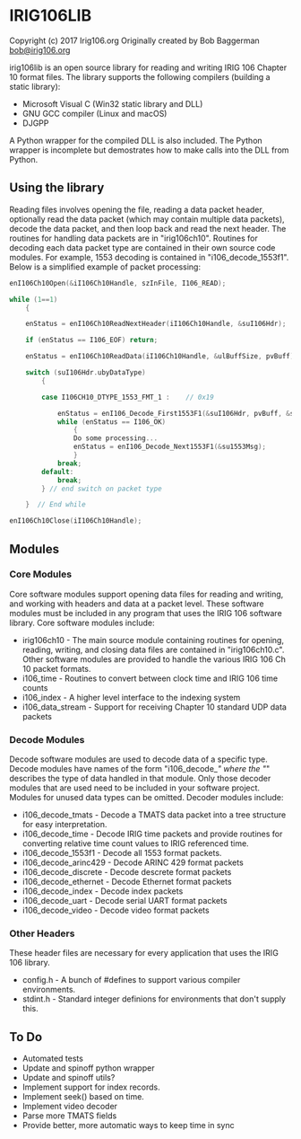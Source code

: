# IRIG106LIB

Copyright (c) 2017 Irig106.org
Originally created by Bob Baggerman <bob@irig106.org>

irig106lib is an open source library for reading and writing IRIG 106 
Chapter 10 format files. The library supports the following compilers (building
a static library):

* Microsoft Visual C (Win32 static library and DLL)
* GNU GCC compiler (Linux and macOS)
* DJGPP

A Python wrapper for the compiled DLL is also included.  The Python wrapper is
incomplete but demostrates how to make calls into the DLL from Python.


## Using the library

Reading files involves opening the file, reading a data packet header, 
optionally read the data packet (which may contain multiple data packets), 
decode the data packet, and then loop back and read the next header.  The 
routines for handling data packets are in "irig106ch10".  Routines for decoding 
each data packet type are contained in their own source code modules.  For 
example, 1553 decoding is contained in "i106_decode_1553f1".  Below is a 
simplified example of packet processing:

``` .c
enI106Ch10Open(&iI106Ch10Handle, szInFile, I106_READ);

while (1==1) 
    {

    enStatus = enI106Ch10ReadNextHeader(iI106Ch10Handle, &suI106Hdr);

    if (enStatus == I106_EOF) return;

    enStatus = enI106Ch10ReadData(iI106Ch10Handle, &ulBuffSize, pvBuff);

    switch (suI106Hdr.ubyDataType)
        {

        case I106CH10_DTYPE_1553_FMT_1 :    // 0x19

            enStatus = enI106_Decode_First1553F1(&suI106Hdr, pvBuff, &su1553Msg);
            while (enStatus == I106_OK)
                {
                Do some processing...
                enStatus = enI106_Decode_Next1553F1(&su1553Msg);
                }
            break;
        default:
            break;
        } // end switch on packet type

    }  // End while

enI106Ch10Close(iI106Ch10Handle);
```


## Modules

### Core Modules

Core software modules support opening data files for reading and 
writing, and working with headers and data at a packet level.  These 
software modules must be included in any program that uses the IRIG 
106 software library.  Core software modules include:

* irig106ch10 - The main source module containing routines for opening, reading, 
writing, and closing data files are contained in "irig106ch10.c".  Other 
software modules are provided to handle the various IRIG 106 Ch 10 packet 
formats.
* i106_time - Routines to convert between clock time and IRIG 106 time counts
* i106_index - A higher level interface to the indexing system
* i106_data_stream - Support for receiving Chapter 10 standard UDP data packets


### Decode Modules

Decode software modules are used to decode data of a specific type.  
Decode modules have names of the form "i106_decode_*" where the "*" 
describes the type of data handled in that module.  Only those decoder 
modules that are used need to be included in your software project.  
Modules for unused data types can be omitted.  Decoder modules 
include:

* i106_decode_tmats - Decode a TMATS data packet into a tree structure for
easy interpretation.
* i106_decode_time - Decode IRIG time packets and provide routines for
converting relative time count values to IRIG referenced time.
* i106_decode_1553f1 - Decode all 1553 format packets.
* i106_decode_arinc429 - Decode ARINC 429 format packets
* i106_decode_discrete - Decode descrete format packets
* i106_decode_ethernet - Decode Ethernet format packets
* i106_decode_index - Decode index packets
* i106_decode_uart - Decode serial UART format packets
* i106_decode_video - Decode video format packets


### Other Headers

These header files are necessary for every application that uses the IRIG 106 library.

* config.h - A bunch of #defines to support various compiler environments.
* stdint.h - Standard integer definions for environments that don't supply this.


## To Do

* Automated tests
* Update and spinoff python wrapper
* Update and spinoff utils?
* Implement support for index records.
* Implement seek() based on time.
* Implement video decoder
* Parse more TMATS fields
* Provide better, more automatic ways to keep time in sync
